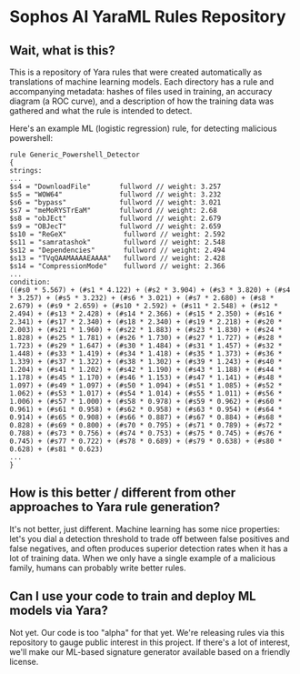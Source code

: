 # Sophos AI YaraML Rules Repository


## Wait, what is this?

This is a repository of Yara rules that were created automatically as translations of machine learning models.  Each directory has a rule and accompanying metadata: hashes of files used in training, an accuracy diagram (a ROC curve), and a description of how the training data was gathered and what the rule is intended to detect.

Here's an example ML (logistic regression) rule, for detecting malicious powershell:

```
rule Generic_Powershell_Detector
{
strings:
...
$s4 = "DownloadFile"       fullword // weight: 3.257
$s5 = "WOW64"              fullword // weight: 3.232
$s6 = "bypass"             fullword // weight: 3.021
$s7 = "meMoRYSTrEaM"       fullword // weight: 2.68
$s8 = "obJEct"             fullword // weight: 2.679
$s9 = "OBJecT"             fullword // weight: 2.659
$s10 = "ReGeX"              fullword // weight: 2.592
$s11 = "samratashok"        fullword // weight: 2.548
$s12 = "Dependencies"       fullword // weight: 2.494
$s13 = "TVqQAAMAAAAEAAAA"   fullword // weight: 2.428
$s14 = "CompressionMode"    fullword // weight: 2.366
...
condition:
((#s0 * 5.567) + (#s1 * 4.122) + (#s2 * 3.904) + (#s3 * 3.820) + (#s4 * 3.257) + (#s5 * 3.232) + (#s6 * 3.021) + (#s7 * 2.680) + (#s8 * 2.679) + (#s9 * 2.659) + (#s10 * 2.592) + (#s11 * 2.548) + (#s12 * 2.494) + (#s13 * 2.428) + (#s14 * 2.366) + (#s15 * 2.350) + (#s16 * 2.341) + (#s17 * 2.340) + (#s18 * 2.340) + (#s19 * 2.218) + (#s20 * 2.003) + (#s21 * 1.960) + (#s22 * 1.883) + (#s23 * 1.830) + (#s24 * 1.828) + (#s25 * 1.781) + (#s26 * 1.730) + (#s27 * 1.727) + (#s28 * 1.723) + (#s29 * 1.647) + (#s30 * 1.484) + (#s31 * 1.457) + (#s32 * 1.448) + (#s33 * 1.419) + (#s34 * 1.418) + (#s35 * 1.373) + (#s36 * 1.339) + (#s37 * 1.322) + (#s38 * 1.302) + (#s39 * 1.243) + (#s40 * 1.204) + (#s41 * 1.202) + (#s42 * 1.190) + (#s43 * 1.188) + (#s44 * 1.178) + (#s45 * 1.170) + (#s46 * 1.153) + (#s47 * 1.141) + (#s48 * 1.097) + (#s49 * 1.097) + (#s50 * 1.094) + (#s51 * 1.085) + (#s52 * 1.062) + (#s53 * 1.017) + (#s54 * 1.014) + (#s55 * 1.011) + (#s56 * 1.006) + (#s57 * 1.000) + (#s58 * 0.978) + (#s59 * 0.962) + (#s60 * 0.961) + (#s61 * 0.958) + (#s62 * 0.958) + (#s63 * 0.954) + (#s64 * 0.914) + (#s65 * 0.908) + (#s66 * 0.887) + (#s67 * 0.884) + (#s68 * 0.828) + (#s69 * 0.800) + (#s70 * 0.795) + (#s71 * 0.789) + (#s72 * 0.788) + (#s73 * 0.756) + (#s74 * 0.753) + (#s75 * 0.745) + (#s76 * 0.745) + (#s77 * 0.722) + (#s78 * 0.689) + (#s79 * 0.638) + (#s80 * 0.628) + (#s81 * 0.623)
...
}
```

## How is this better / different from other approaches to Yara rule generation?

It's not better, just different.  Machine learning has some nice properties: let's you dial a detection threshold to trade off between false positives and false negatives, and often produces superior detection rates when it has a lot of training data.  When we only have a single example of a malicious family, humans can probably write better rules.


## Can I use your code to train and deploy ML models via Yara?

Not yet.  Our code is too "alpha" for that yet.  We're releasing rules via this repository to gauge public interest in this project.  If there's a lot of interest, we'll make our ML-based signature generator available based on a friendly license.
